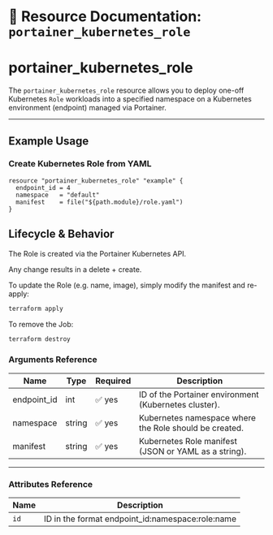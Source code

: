 # 👤 **Resource Documentation: `portainer_kubernetes_role`**

# portainer_kubernetes_role

The `portainer_kubernetes_role` resource allows you to deploy one-off Kubernetes `Role` workloads into a specified namespace on a Kubernetes environment (endpoint) managed via Portainer.

---

## Example Usage
### Create Kubernetes Role from YAML
```hcl
resource "portainer_kubernetes_role" "example" {
  endpoint_id = 4
  namespace   = "default"
  manifest    = file("${path.module}/role.yaml")
}
```

## Lifecycle & Behavior
The Role is created via the Portainer Kubernetes API.

Any change results in a delete + create.

To update the Role (e.g. name, image), simply modify the manifest and re-apply:

```sh
terraform apply
```

To remove the Job:
```sh
terraform destroy
```

### Arguments Reference
| Name        | Type   | Required | Description                                                  |
|-------------|--------|----------|--------------------------------------------------------------|
| endpoint_id | int    | ✅ yes   | ID of the Portainer environment (Kubernetes cluster).        |
| namespace   | string | ✅ yes   | Kubernetes namespace where the Role should be created.    |
| manifest    | string | ✅ yes   | Kubernetes Role manifest (JSON or YAML as a string).      |

---

### Attributes Reference
| Name | Description                               |
|------|-------------------------------------------|
| `id` | 	ID in the format endpoint_id:namespace:role:name    |
